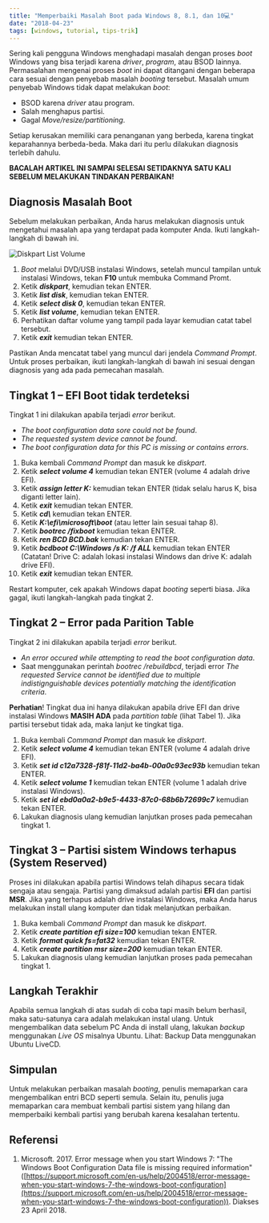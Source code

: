 ```yaml
---
title: "Memperbaiki Masalah Boot pada Windows 8, 8.1, dan 10💻"
date: "2018-04-23"
tags: [windows, tutorial, tips-trik]
---
```


Sering kali pengguna Windows menghadapi masalah dengan proses _boot_ Windows yang bisa terjadi karena _driver_, _program_, atau BSOD lainnya. Permasalahan mengenai proses _boot_ ini dapat ditangani dengan beberapa cara sesuai dengan penyebab masalah _booting_ tersebut. Masalah umum penyebab Windows tidak dapat melakukan _boot_:

- BSOD karena _driver_ atau program.
- Salah menghapus partisi.
- Gagal _Move/resize/partitioning_.

Setiap kerusakan memiliki cara penanganan yang berbeda, karena tingkat keparahannya berbeda-beda. Maka dari itu perlu dilakukan diagnosis terlebih dahulu.

**BACALAH ARTIKEL INI SAMPAI SELESAI SETIDAKNYA SATU KALI SEBELUM MELAKUKAN TINDAKAN PERBAIKAN!**

## Diagnosis Masalah Boot

Sebelum melakukan perbaikan, Anda harus melakukan diagnosis untuk mengetahui masalah apa yang terdapat pada komputer Anda. Ikuti langkah-langkah di bawah ini.

![Diskpart List Volume](/posts/2018-04-23/diskpart-list-volume.jpg)

1. _Boot_ melalui DVD/USB instalasi Windows, setelah muncul tampilan untuk instalasi Windows, tekan **F10** untuk membuka Command Promt.
2. Ketik _**diskpart**_, kemudian tekan ENTER.
3. Ketik **_list disk_**, kemudian tekan ENTER.
4. Ketik _**select disk 0**_, kemudian tekan ENTER.
5. Ketik _**list volume**_, kemudian tekan ENTER.
6. Perhatikan daftar volume yang tampil pada layar kemudian catat tabel tersebut.
7. Ketik _**exit**_ kemudian tekan ENTER.

Pastikan Anda mencatat tabel yang muncul dari jendela _Command Prompt_. Untuk proses perbaikan, ikuti langkah-langkah di bawah ini sesuai dengan diagnosis yang ada pada pemecahan masalah.

## Tingkat 1 – EFI Boot tidak terdeteksi

Tingkat 1 ini dilakukan apabila terjadi _error_ berikut.

- _The boot configuration data sore could not be found_.
- _The requested system device cannot be found_.
- _The boot configuration data for this PC is missing or contains errors_.

1. Buka kembali _Command Prompt_ dan masuk ke _diskpart_.
2. Ketik _**select volume 4**_ kemudian tekan ENTER (volume 4 adalah drive EFI).
3. Ketik _**assign letter K:**_ kemudian tekan ENTER (tidak selalu harus K, bisa diganti letter lain).
4. Ketik _**exit**_ kemudian tekan ENTER.
5. Ketik _**cd\\**_ kemudian tekan ENTER.
6. Ketik _**K:\\efi\\microsoft\\boot**_ (atau letter lain sesuai tahap 8).
7. Ketik _**bootrec /fixboot**_ kemudian tekan ENTER.
8. Ketik _**ren BCD BCD.bak**_ kemudian tekan ENTER.
9. Ketik _**bcdboot C:\\Windows /s K: /f ALL**_ kemudian tekan ENTER (Catatan! Drive C: adalah lokasi instalasi Windows dan drive K: adalah drive EFI).
10. Ketik _**exit**_ kemudian tekan ENTER.

Restart komputer, cek apakah Windows dapat _booting_ seperti biasa. Jika gagal, ikuti langkah-langkah pada tingkat 2.

## Tingkat 2 – Error pada Parition Table

Tingkat 2 ini dilakukan apabila terjadi _error_ berikut.

- _An error occured while attempting to read the boot configuration data_.
- Saat menggunakan perintah _bootrec /rebuildbcd_, terjadi error _The requested Service cannot be identified due to multiple indistignguishable devices potentially matching the identification criteria_.

**Perhatian**! Tingkat dua ini hanya dilakukan apabila drive EFI dan drive instalasi Windows **MASIH ADA** pada _partition table_ (lihat Tabel 1). Jika partisi tersebut tidak ada, maka lanjut ke tingkat tiga.

1. Buka kembali _Command Prompt_ dan masuk ke _diskpart_.
2. Ketik _**select volume 4**_ kemudian tekan ENTER (volume 4 adalah drive EFI).
3. Ketik _**set id c12a7328-f81f-11d2-ba4b-00a0c93ec93b**_ kemudian tekan ENTER.
4. Ketik _**select volume 1**_ kemudian tekan ENTER (volume 1 adalah drive instalasi Windows).
5. Ketik _**set id ebd0a0a2-b9e5-4433-87c0-68b6b72699c7**_ kemudian tekan ENTER.
6. Lakukan diagnosis ulang kemudian lanjutkan proses pada pemecahan tingkat 1.

## Tingkat 3 – Partisi sistem Windows terhapus (System Reserved)

Proses ini dilakukan apabila partisi Windows telah dihapus secara tidak sengaja atau sengaja. Partisi yang dimaksud adalah partisi **EFI** dan partisi **MSR**. Jika yang terhapus adalah drive instalasi Windows, maka Anda harus melakukan install ulang komputer dan tidak melanjutkan perbaikan.

1. Buka kembali _Command Prompt_ dan masuk ke _diskpart_.
2. Ketik _**create partition efi size=100**_ kemudian tekan ENTER.
3. Ketik _**format quick fs=fat32**_ kemudian tekan ENTER.
4. Ketik _**create partition msr size=200**_ kemudian tekan ENTER.
5. Lakukan diagnosis ulang kemudian lanjutkan proses pada pemecahan tingkat 1.

## Langkah Terakhir

Apabila semua langkah di atas sudah di coba tapi masih belum berhasil, maka satu-satunya cara adalah melakukan instal ulang. Untuk mengembalikan data sebelum PC Anda di install ulang, lakukan _backup_ menggunakan _Live OS_ misalnya Ubuntu. Lihat: Backup Data menggunakan Ubuntu LiveCD.

## Simpulan

Untuk melakukan perbaikan masalah _booting_, penulis memaparkan cara mengembalikan entri BCD seperti semula. Selain itu, penulis juga memaparkan cara membuat kembali partisi sistem yang hilang dan memperbaiki kembali partisi yang berubah karena kesalahan tertentu.

## Referensi

1. Microsoft. 2017. Error message when you start Windows 7: "The Windows Boot Configuration Data file is missing required information" ([https://support.microsoft.com/en-us/help/2004518/error-message-when-you-start-windows-7-the-windows-boot-configuration](https://support.microsoft.com/en-us/help/2004518/error-message-when-you-start-windows-7-the-windows-boot-configuration)). Diakses 23 April 2018.
